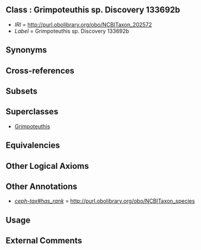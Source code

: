 
## Class : Grimpoteuthis sp. Discovery 133692b

 * *IRI* = http://purl.obolibrary.org/obo/NCBITaxon_202572
 * *Label* = Grimpoteuthis sp. Discovery 133692b

## Synonyms


## Cross-references


## Subsets


## Superclasses

 * [Grimpoteuthis](../../NCBITaxon/42/NCBITaxon_78442.md)

## Equivalencies


## Other Logical Axioms


## Other Annotations

 * *[ceph-tax#has_rank](../../ceph-tax#has/nk/ceph-tax#has_rank.md)* = http://purl.obolibrary.org/obo/NCBITaxon_species

## Usage


## External Comments

